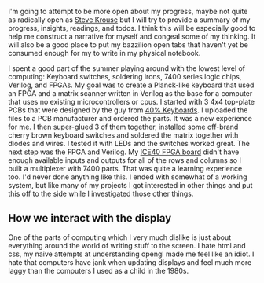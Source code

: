 I'm going to attempt to be more open about my progress, maybe not quite as radically open as [Steve Krouse](https://futureofcoding.org/log) but I will try to provide a summary of my progress, insights, readings, and todos. I think this will be especially good to help me construct a narrative for myself and congeal
some of my thinking. It will also be a good place to put my bazzilion open tabs
that haven't yet be consumed enough for my to write in my physical notebook.

I spent a good part of the summer playing around with the lowest level of
computing: Keyboard switches, soldering irons, 7400 series logic chips, Verilog, and FPGAs. My goal was to create a Planck-like keyboard that used an FPGA and a matrix scanner written in Verilog as the base for a computer that uses no existing microcontrollers or cpus. I started with 3 4x4 top-plate PCBs that were
designed by the guy from [40% Keyboards](http://www.40percent.club/2018/01/4x4x4x4x4.html). I uploaded the files to a PCB
manufacturer and ordered the parts. It was a new experience for me. I then super-glued 3 of them together, installed some
off-brand cherry brown keyboard switches and soldered the matrix together with diodes and wires. I tested it with LEDs and
the switches worked great. The next step was the FPGA and Verilog. My [ICE40 FPGA board](https://www.nandland.com) didn't have enough available inputs
and outputs for all of the rows and columns so I built a multiplexer with 7400 parts. That was quite a learning experience
too. I'd never done anything like this. I ended with somewhat of a working system, but like many of my projects I got interested in other things and put this off to the side while I investigated those other things.

## How we interact with the display

One of the parts of computing which I very much dislike is just about everything
around the world of writing stuff to the screen. I hate html and css, my naive
attempts at understanding opengl made me feel like an idiot. I hate that computers
have jank when updating displays and feel much more laggy than the computers I used
as a child in the 1980s. 
